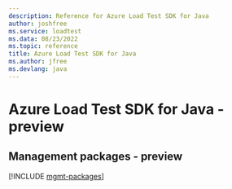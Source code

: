 ```yaml
---
description: Reference for Azure Load Test SDK for Java
author: joshfree
ms.service: loadtest
ms.data: 08/23/2022
ms.topic: reference
title: Azure Load Test SDK for Java
ms.author: jfree
ms.devlang: java
---
```

# Azure Load Test SDK for Java - preview

## Management packages - preview
[!INCLUDE [mgmt-packages](load-test-mgmt-index.md)]